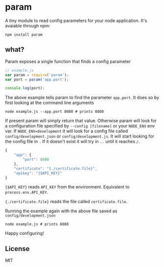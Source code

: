 # param

A tiny module to read config parameters for your node application.
It's avaiable through npm:

	npm install param

## what?

Param exposes a single function that finds a config parameter

``` js
// example.js
var param = require('param');
var port = param('app.port');

console.log(port);
```

The above example tells param to find the parameter `app.port`.
It does so by first looking at the command line arguments

	node example.js --app.port 8080 # prints 8080

If present param will simply return that value.
Otherwise param will look for a configuration file specified by `--config [filename]` or your `NODE_ENV` env var.
If `NODE_ENV=development` it will look for a config file called `config/development.json` or `config/development.js`.
It will start looking for the config file in `.` If it doesn't exist it will try in `..` until it reaches `/`.

``` js
{
	"app": {
		"port": 8888
	},
	"certificate": "{./certificate.file}",
	"apikey": "{$API_KEY}"
}
```

`{$API_KEY}` reads `API_KEY` from the environment. Equivalent to `process.env.API_KEY`.

`{./certificate.file}` reads the file called `certificate.file`.

Running the example again with the above file saved as `config/development.json`

	node example.js # prints 8888

Happy configuring!

## License

MIT
